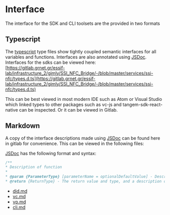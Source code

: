 # Interface
The interface for the SDK and CLI toolsets are the provided in two formats

## Typescript
The [typescript](https://www.typescriptlang.org) type files show tightly coupled semantic interfaces for all variables and functions.  Interfaces are also annotated using [JSDoc](https://jsdoc.app). Interfaces for the sdks can be viewed here:
<br>
[https://gitlab.grnet.gr/essif-lab/infrastructure_2/gimly/SSI_NFC_Bridge/-/blob/master/services/ssi-nfc/types.d.ts](https://gitlab.grnet.gr/essif-lab/infrastructure_2/gimly/SSI_NFC_Bridge/-/blob/master/services/ssi-nfc/types.d.ts)


This can be best viewed in most modern IDE such as Atom or Visual Studio which linked types to other packages such as vc-js and tangem-sdk-react-native can be inspected. Or it can be viewed in Gitlab.

## Markdown
A copy of the interface descriptions made using [JSDoc](https://jsdoc.app) can be found here in gitlab for convenience. This can be viewed in the following files:

[JSDoc](https://jsdoc.app) has the following format and syntax:
```js
/** 
* Description of function
* 
* @param {ParameterType} [parameterName = optionalDefaultValue] - Description of parameter. [] is an optional parameter.
* @return {ReturnType} - The return value and type, and a description of what is returned
```

- [did.md](./did.md)
- [vc.md](./vc.md)
- [vp.md](vp.md)
- [cli.md](cli.md)
